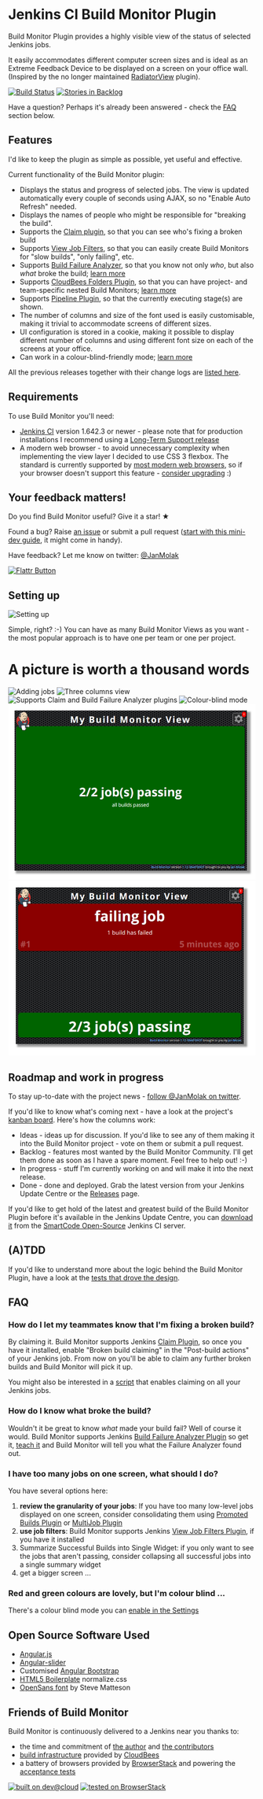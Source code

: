 # Jenkins CI Build Monitor Plugin

Build Monitor Plugin provides a highly visible view of the status of selected Jenkins jobs.

It easily accommodates different computer screen sizes and is ideal as an Extreme Feedback Device to be displayed on a screen on your office wall.
(Inspired by the no longer maintained [RadiatorView](https://wiki.jenkins-ci.org/display/JENKINS/Radiator+View+Plugin) plugin).

[![Build Status](https://smartcode-opensource.ci.cloudbees.com/job/build-monitor/badge/icon)](https://smartcode-opensource.ci.cloudbees.com/job/build-monitor/)
[![Stories in Backlog](https://badge.waffle.io/jan-molak/jenkins-build-monitor-plugin.png?label=backlog&title=Backlog)](https://waffle.io/jan-molak/jenkins-build-monitor-plugin)

Have a question? Perhaps it's already been answered - check the [FAQ](#faq) section below.

## Features

I'd like to keep the plugin as simple as possible, yet useful and effective.

Current functionality of the Build Monitor plugin:

* Displays the status and progress of selected jobs. The view is updated automatically every couple of seconds using AJAX, so no "Enable Auto Refresh" needed.
* Displays the names of people who might be responsible for "breaking the build".
* Supports the [Claim plugin](https://wiki.jenkins-ci.org/display/JENKINS/Claim+plugin), so that you can see who's fixing a broken build
* Supports [View Job Filters](https://wiki.jenkins-ci.org/display/JENKINS/View+Job+Filters), so that you can easily create Build Monitors for "slow builds", "only failing", etc.
* Supports [Build Failure Analyzer](https://wiki.jenkins-ci.org/display/JENKINS/Build+Failure+Analyzer), so that you know not only *who*, but also *what* broke the build; [learn more](http://bit.ly/JBMBuild102)
* Supports [CloudBees Folders Plugin](https://wiki.jenkins-ci.org/display/JENKINS/CloudBees+Folders+Plugin), so that you can have project- and team-specific nested Build Monitors; [learn more](http://bit.ly/JBMBuild117)
* Supports [Pipeline Plugin](https://wiki.jenkins-ci.org/display/JENKINS/Pipeline+Plugin), so that the currently executing stage(s) are shown.
* The number of columns and size of the font used is easily customisable, making it trivial to accommodate screens of different sizes.
* UI configuration is stored in a cookie, making it possible to display different number of columns and using different font size on each of the screens at your office.
* Can work in a colour-blind-friendly mode; [learn more](https://github.com/jan-molak/jenkins-build-monitor-plugin/issues/30#issuecomment-35849019)

All the previous releases together with their change logs are [listed here](https://bitly.com/JBMReleases).

## Requirements

To use Build Monitor you'll need:
* [Jenkins CI](http://jenkins-ci.org/) version 1.642.3 or newer - please note that for production installations I recommend using a [Long-Term Support release](http://jenkins-ci.org/changelog-stable)
* A modern web browser - to avoid unnecessary complexity when implementing the view layer I decided to use CSS 3 flexbox.
The standard is currently supported by [most modern web browsers](http://caniuse.com/flexbox), so if your browser doesn't support this feature - [consider upgrading](http://browsehappy.com/) :)

## Your feedback matters!

Do you find Build Monitor useful? Give it a star! &#9733;

Found a bug? Raise [an issue](https://github.com/jan-molak/jenkins-build-monitor-plugin/issues?state=open)
or submit a pull request ([start with this mini-dev guide](https://github.com/jan-molak/jenkins-build-monitor-plugin/wiki/Development-Guide), it might come in handy).

Have feedback? Let me know on twitter: [@JanMolak](https://twitter.com/JanMolak)

[![Flattr Button](http://api.flattr.com/button/button-static-50x60.png "Flattr This!")](https://flattr.com/submit/auto?user_id=JanMolak&url=https%3A%2F%2Fgithub.com%2Fjan-molak%2Fjenkins-build-monitor-plugin "Jenkins Build Monitor Plugin")

## Setting up

![Setting up](docs/Setting_up.png)

Simple, right? :-) You can have as many Build Monitor Views as you want - the most popular approach is to have one per team or one per project.

# A picture is worth a thousand words

![Adding jobs](docs/1_Adding_jobs.png)
![Three columns view](docs/2_Three_columns_view.png)
![Supports Claim and Build Failure Analyzer plugins](docs/3_Two_columns_view_with_claim_and_build_failure_analyzer_plugins.png)
![Colour-blind mode](docs/4_Colour_blind_mode.png)
![All-Builds-Passing Summary Badge](docs/5_All_builds_passing_fullscreen_summary_widget.png)
![Not-All-Builds-Passing Summary Badge](docs/6_Not_all_builds_passing_summary_widget.png)

## Roadmap and work in progress

To stay up-to-date with the project news - [follow @JanMolak on twitter](https://twitter.com/JanMolak).

If you'd like to know what's coming next - have a look at the project's [kanban board](https://waffle.io/jan-molak/jenkins-build-monitor-plugin).
Here's how the columns work:

* Ideas - ideas up for discussion. If you'd like to see any of them making it into the Build Monitor project - vote on them or submit a pull request.
* Backlog - features most wanted by the Build Monitor Community. I'll get them done as soon as I have a spare moment. Feel free to help out! :-)
* In progress - stuff I'm currently working on and will make it into the next release.
* Done - done and deployed. Grab the latest version from your Jenkins Update Centre or the [Releases](https://bitly.com/JBMReleases) page.

If you'd like to get hold of the latest and greatest build of the Build Monitor Plugin
before it's available in the Jenkins Update Centre, you can [download it](https://smartcode-opensource.ci.cloudbees.com/job/build-monitor/lastBuild/) from the [SmartCode Open-Source](http://bit.ly/SmartCodeOSCI) Jenkins CI server.

## (A)TDD

If you'd like to understand more about the logic behind the Build Monitor Plugin,
have a look at the [tests that drove the design](/build-monitor-plugin/src/test/java/com/smartcodeltd/jenkinsci/plugins).

## FAQ

### How do I let my teammates know that I'm fixing a broken build?

By claiming it. Build Monitor supports Jenkins [Claim Plugin](https://wiki.jenkins-ci.org/display/JENKINS/Claim+plugin), so once you have it installed, enable "Broken build claiming" in the "Post-build actions" of your Jenkins job. From now on you'll be able to claim any further broken builds and Build Monitor will pick it up.

You might also be interested in a [script](https://wiki.jenkins-ci.org/display/JENKINS/Allow+broken+build+claiming+on+every+jobs) that enables claiming on all your Jenkins jobs.

### How do I know what broke the build?

Wouldn't it be great to know _what_ made your build fail? Well of course it would. Build Monitor supports Jenkins [Build Failure Analyzer Plugin](https://wiki.jenkins-ci.org/display/JENKINS/Build+Failure+Analyzer) so get it, [teach it](https://wiki.jenkins-ci.org/display/JENKINS/Build+Failure+Analyzer#BuildFailureAnalyzer-Knowledgebase) and Build Monitor will tell you what the Failure Analyzer found out.

### I have too many jobs on one screen, what should I do?

You have several options here:

1. **review the granularity of your jobs**: If you have too many low-level jobs displayed on one screen, consider consolidating them using [Promoted Builds Plugin](https://wiki.jenkins-ci.org/display/JENKINS/Promoted+Builds+Plugin) or [MultiJob Plugin](https://wiki.jenkins-ci.org/display/JENKINS/Multijob+Plugin)
1. **use job filters**: Build Monitor supports Jenkins [View Job Filters Plugin](https://wiki.jenkins-ci.org/display/JENKINS/View+Job+Filters), if you have it installed
1. Summarize Successful Builds into Single Widget: if you only want to see the jobs that aren't passing, consider collapsing all successful jobs into a single summary widget
1. get a bigger screen ...

### Red and green colours are lovely, but I'm colour blind ...
There's a colour blind mode you can [enable in the Settings](https://github.com/jan-molak/jenkins-build-monitor-plugin/issues/30#issuecomment-35849019)

## Open Source Software Used

* [Angular.js](http://angularjs.org/)
* [Angular-slider](http://prajwalkman.github.io/angular-slider/)
* Customised [Angular Bootstrap](http://angular-ui.github.io/bootstrap/)
* [HTML5 Boilerplate](http://html5boilerplate.com/) normalize.css
* [OpenSans font](http://www.google.com/fonts/specimen/Open+Sans) by Steve Matteson

## Friends of Build Monitor

Build Monitor is continuously delivered to a Jenkins near you thanks to:
* the time and commitment of [the author](http://smartcodeltd.co.uk/) and [the contributors](https://github.com/jan-molak/jenkins-build-monitor-plugin/graphs/contributors)
* [build infrastructure](https://smartcode-opensource.ci.cloudbees.com/) provided by [CloudBees](http://bit.ly/JBMFOSS)
* a battery of browsers provided by [BrowserStack](https://www.browserstack.com) and powering the [acceptance tests](/build-monitor-acceptance/src/test/java)

[![built on dev@cloud](https://www.cloudbees.com/sites/default/files/styles/large/public/Button-Built-on-CB-1.png?itok=3Tnkun-C)](http://bit.ly/JBMFOSS)
[![tested on BrowserStack](docs/browserstack-logo.png)](http://bit.ly/JBMBS)
